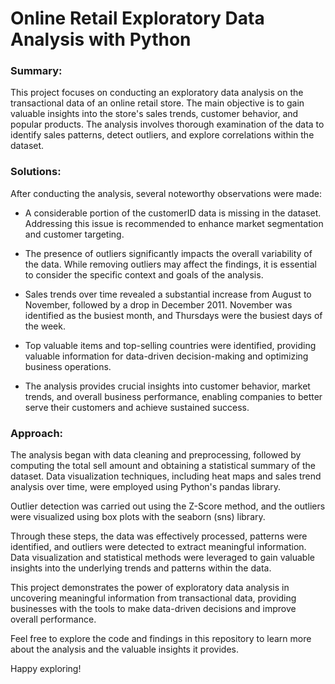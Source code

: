 # Online Retail Exploratory Data Analysis with Python

### Summary:

This project focuses on conducting an exploratory data analysis on the transactional data of an online retail store. The main objective is to gain valuable insights into the store's sales trends, customer behavior, and popular products. The analysis involves thorough examination of the data to identify sales patterns, detect outliers, and explore correlations within the dataset.

### Solutions:

After conducting the analysis, several noteworthy observations were made:

- A considerable portion of the customerID data is missing in the dataset. Addressing this issue is recommended to enhance market segmentation and customer targeting.

- The presence of outliers significantly impacts the overall variability of the data. While removing outliers may affect the findings, it is essential to consider the specific context and goals of the analysis.

- Sales trends over time revealed a substantial increase from August to November, followed by a drop in December 2011. November was identified as the busiest month, and Thursdays were the busiest days of the week.

- Top valuable items and top-selling countries were identified, providing valuable information for data-driven decision-making and optimizing business operations.

- The analysis provides crucial insights into customer behavior, market trends, and overall business performance, enabling companies to better serve their customers and achieve sustained success.

### Approach:

The analysis began with data cleaning and preprocessing, followed by computing the total sell amount and obtaining a statistical summary of the dataset. Data visualization techniques, including heat maps and sales trend analysis over time, were employed using Python's pandas library.

Outlier detection was carried out using the Z-Score method, and the outliers were visualized using box plots with the seaborn (sns) library.

Through these steps, the data was effectively processed, patterns were identified, and outliers were detected to extract meaningful information. Data visualization and statistical methods were leveraged to gain valuable insights into the underlying trends and patterns within the data.

This project demonstrates the power of exploratory data analysis in uncovering meaningful information from transactional data, providing businesses with the tools to make data-driven decisions and improve overall performance.

Feel free to explore the code and findings in this repository to learn more about the analysis and the valuable insights it provides.

Happy exploring!
